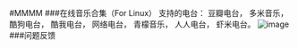 #MMMM
###在线音乐合集（For Linux）
支持的电台：
豆瓣电台，
多米音乐，
酷狗电台，
酷我电台，
网络电台，
青檬音乐，
人人电台，
虾米电台。
![image](https://cloud.githubusercontent.com/assets/3284931/10240984/5577681a-6915-11e5-9a64-02e448f3d059.png)
###问题反馈
